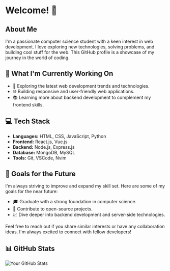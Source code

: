 # Welcome! 👋

## About Me
I'm a passionate computer science student with a keen interest in web development. I love exploring new technologies, solving problems, and building cool stuff for the web. This GitHub profile is a showcase of my journey in the world of coding.

## 🚀 What I'm Currently Working On
- 🔭 Exploring the latest web development trends and technologies.
- 🌐 Building responsive and user-friendly web applications.
- 📚 Learning more about backend development to complement my frontend skills.

## 💻 Tech Stack
- **Languages:** HTML, CSS, JavaScript, Python
- **Frontend:** React.js, Vue.js
- **Backend:** Node.js, Express.js
- **Database:** MongoDB, MySQL
- **Tools:** Git, VSCode, Nvim

## 🌱 Goals for the Future
I'm always striving to improve and expand my skill set. Here are some of my goals for the near future:
- 🎓 Graduate with a strong foundation in computer science.
- 🚀 Contribute to open-source projects.
- 📈 Dive deeper into backend development and server-side technologies.



Feel free to reach out if you share similar interests or have any collaboration ideas. I'm always excited to connect with fellow developers!

## 📊 GitHub Stats
![Your GitHub Stats](https://github-readme-stats.vercel.app/api?username=iameraj&show_icons=true&theme=radical)
